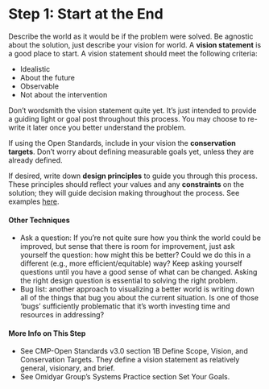 # Step 1: Start at the End

Describe the world as it would be if the problem were solved. Be agnostic about the solution, just describe your vision for world. A **vision statement** is a good place to start. A vision statement should meet the following criteria:

* Idealistic
* About the future
* Observable
* Not about the intervention

Don’t wordsmith the vision statement quite yet. It’s just intended to provide a guiding light or goal post throughout this process. You may choose to re-write it later once you better understand the problem.

If using the Open Standards, include in your vision the **conservation targets**. Don’t worry about defining measurable goals yet, unless they are already defined.

If desired, write down **design principles** to guide you through this process. These principles should reflect your values and any **constraints** on the solution; they will guide decision making throughout the process. See examples [here](https://principles.design/).

#### Other Techniques

- Ask a question: If you’re not quite sure how you think the world could be improved, but sense that there is room for improvement, just ask yourself the question: how might this be better? Could we do this in a different (e.g., more efficient/equitable) way? Keep asking yourself questions until you have a good sense of what can be changed. Asking the right design question is essential to solving the right problem.
- Bug list: another approach to visualizing a better world is writing down all of the things that bug you about the current situation. Is one of those ‘bugs’ sufficiently problematic that it’s worth investing time and resources in addressing?

#### More Info on This Step

- See CMP-Open Standards v3.0 section 1B Define Scope, Vision, and Conservation Targets. They define a vision statement as relatively general, visionary, and brief.
- See Omidyar Group’s Systems Practice section Set Your Goals.